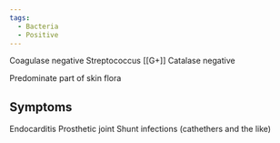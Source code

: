 ```yaml
---
tags:
  - Bacteria
  - Positive
---
```

Coagulase negative
Streptococcus
[[G+]]
Catalase negative

Predominate part of skin flora

## Symptoms
Endocarditis
Prosthetic joint
Shunt infections (cathethers and the like)
